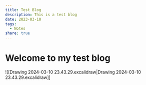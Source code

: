 ```yaml
---
title: Test Blog
description: This is a test blog
date: 2023-03-10
tags:
  - Notes
share: true
---
```

# Welcome to my test blog

![[Drawing 2024-03-10 23.43.29.excalidraw|Drawing 2024-03-10 23.43.29.excalidraw]]